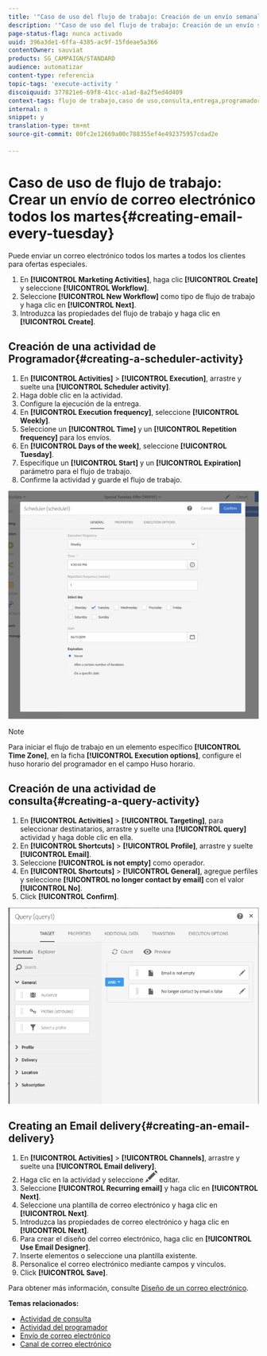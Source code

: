 ```yaml
---
title: '"Caso de uso del flujo de trabajo: Creación de un envío semanal"'
description: '"Caso de uso del flujo de trabajo: Creación de un envío semanal"'
page-status-flag: nunca activado
uuid: 396a3de1-6ffa-4385-ac9f-15fdeae5a366
contentOwner: sauviat
products: SG_CAMPAIGN/STANDARD
audience: automatizar
content-type: referencia
topic-tags: 'execute-activity '
discoiquuid: 377821e6-69f8-41cc-a1ad-8a2f5ed4d409
context-tags: flujo de trabajo,caso de uso,consulta,entrega,programador
internal: n
snippet: y
translation-type: tm+mt
source-git-commit: 00fc2e12669a00c788355ef4e492375957cdad2e

---
```



# Caso de uso de flujo de trabajo: Crear un envío de correo electrónico todos los martes{#creating-email-every-tuesday}

Puede enviar un correo electrónico todos los martes a todos los clientes para ofertas especiales.

1. En **[!UICONTROL Marketing Activities]**, haga clic **[!UICONTROL Create]** y seleccione **[!UICONTROL Workflow]**.
1. Seleccione **[!UICONTROL New Workflow]** como tipo de flujo de trabajo y haga clic en **[!UICONTROL Next]**.
1. Introduzca las propiedades del flujo de trabajo y haga clic en **[!UICONTROL Create]**.

## Creación de una actividad de Programador{#creating-a-scheduler-activity}

1. En **[!UICONTROL Activities]** &gt; **[!UICONTROL Execution]**, arrastre y suelte una **[!UICONTROL Scheduler activity]**.
1. Haga doble clic en la actividad.
1. Configure la ejecución de la entrega.
1. En **[!UICONTROL Execution frequency]**, seleccione **[!UICONTROL Weekly]**.
1. Seleccione un **[!UICONTROL Time]** y un **[!UICONTROL Repetition frequency]** para los envíos.
1. En **[!UICONTROL Days of the week]**, seleccione **[!UICONTROL Tuesday]**.
1. Especifique un **[!UICONTROL Start]** y un **[!UICONTROL Expiration]** parámetro para el flujo de trabajo.
1. Confirme la actividad y guarde el flujo de trabajo.

![](assets/scheduler_properties.png)

>[!NOTE]
>
>Para iniciar el flujo de trabajo en un elemento específico **[!UICONTROL Time Zone]**, en la ficha **[!UICONTROL Execution options]**, configure el huso horario del programador en el campo Huso horario.

## Creación de una actividad de consulta{#creating-a-query-activity}

1. En **[!UICONTROL Activities]** &gt; **[!UICONTROL Targeting]**, para seleccionar destinatarios, arrastre y suelte una **[!UICONTROL query]** actividad y haga doble clic en ella.
1. En **[!UICONTROL Shortcuts]** &gt; **[!UICONTROL Profile]**, arrastre y suelte **[!UICONTROL Email]**.
1. Seleccione **[!UICONTROL is not empty]** como operador.
1. En **[!UICONTROL Shortcuts]** &gt; **[!UICONTROL General]**, agregue perfiles y seleccione **[!UICONTROL no longer contact by email]** con el valor **[!UICONTROL No]**.
1. Click **[!UICONTROL Confirm]**.

![](assets/wf-complement-query.png)

## Creating an Email delivery{#creating-an-email-delivery}

1. En **[!UICONTROL Activities]** &gt; **[!UICONTROL Channels]**, arrastre y suelte una **[!UICONTROL Email delivery]**.
1. Haga clic en la actividad y seleccione ![](assets/edit_darkgrey-24px.png) editar.
1. Seleccione **[!UICONTROL Recurring email]** y haga clic en **[!UICONTROL Next]**.
1. Seleccione una plantilla de correo electrónico y haga clic en **[!UICONTROL Next]**.
1. Introduzca las propiedades de correo electrónico y haga clic en **[!UICONTROL Next]**.
1. Para crear el diseño del correo electrónico, haga clic en **[!UICONTROL Use Email Designer]**.
1. Inserte elementos o seleccione una plantilla existente.
1. Personalice el correo electrónico mediante campos y vínculos.
1. Click **[!UICONTROL Save]**.

Para obtener más información, consulte [Diseño de un correo electrónico](../../designing/using/designing-from-scratch.md#designing-an-email-content-from-scratch).

**Temas relacionados:**

* [Actividad de consulta](../..//automating/using/query.md)
* [Actividad del programador](../..//automating/using/scheduler.md)
* [Envío de correo electrónico](../..//automating/using/email-delivery.md)
* [Canal de correo electrónico](../..//channels/using/creating-an-email.md)
